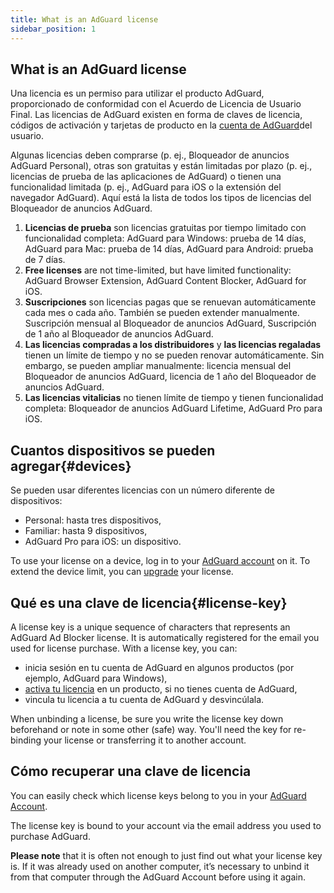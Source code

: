 ```yaml
---
title: What is an AdGuard license
sidebar_position: 1
---
```


## What is an AdGuard license

Una licencia es un permiso para utilizar el producto AdGuard, proporcionado de conformidad con el Acuerdo de Licencia de Usuario Final. Las licencias de AdGuard existen en forma de claves de licencia, códigos de activación y tarjetas de producto en la [cuenta de AdGuard](../../account/register)del usuario.

Algunas licencias deben comprarse (p. ej., Bloqueador de anuncios AdGuard Personal), otras son gratuitas y están limitadas por plazo (p. ej., licencias de prueba de las aplicaciones de AdGuard) o tienen una funcionalidad limitada (p. ej., AdGuard para iOS o la extensión del navegador AdGuard). Aquí está la lista de todos los tipos de licencias del Bloqueador de anuncios AdGuard.

1. **Licencias de prueba** son licencias gratuitas por tiempo limitado con funcionalidad completa: AdGuard para Windows: prueba de 14 días, AdGuard para Mac: prueba de 14 días, AdGuard para Android: prueba de 7 días.
2. **Free licenses** are not time-limited, but have limited functionality: AdGuard Browser Extension, AdGuard Content Blocker, AdGuard for iOS.
3. **Suscripciones** son licencias pagas que se renuevan automáticamente cada mes o cada año. También se pueden extender manualmente. Suscripción mensual al Bloqueador de anuncios AdGuard, Suscripción de 1 año al Bloqueador de anuncios AdGuard.
4. **Las licencias compradas a los distribuidores** y **las licencias regaladas** tienen un límite de tiempo y no se pueden renovar automáticamente. Sin embargo, se pueden ampliar manualmente: licencia mensual del Bloqueador de anuncios AdGuard, licencia de 1 año del Bloqueador de anuncios AdGuard.
5. **Las licencias vitalicias** no tienen límite de tiempo y tienen funcionalidad completa: Bloqueador de anuncios AdGuard Lifetime, AdGuard Pro para iOS.

## Cuantos dispositivos se pueden agregar{#devices}

Se pueden usar diferentes licencias con un número diferente de dispositivos:
* Personal: hasta tres dispositivos,
* Familiar: hasta 9 dispositivos,
* AdGuard Pro para iOS: un dispositivo.

To use your license on a device, log in to your [AdGuard account](../../account/features) on it. To extend the device limit, you can [upgrade](../activation#how-to-upgrade-a-license) your license.

## Qué es una clave de licencia{#license-key}

A license key is a unique sequence of characters that represents an AdGuard Ad Blocker license. It is automatically registered for the email you used for license purchase. With a license key, you can:
* inicia sesión en tu cuenta de AdGuard en algunos productos (por ejemplo, AdGuard para Windows),
* [activa tu licencia](../activation) en un producto, si no tienes cuenta de AdGuard,
* vincula tu licencia a tu cuenta de AdGuard y desvincúlala.

When unbinding a license, be sure you write the license key down beforehand or note in some other (safe) way. You'll need the key for re-binding your license or transferring it to another account.

## Cómo recuperar una clave de licencia

You can easily check which license keys belong to you in your [AdGuard Account](../../account/register).

The license key is bound to your account via the email address you used to purchase AdGuard.

**Please note** that it is often not enough to just find out what your license key is. If it was already used on another computer, it’s necessary to unbind it from that computer through the AdGuard Account before using it again.
